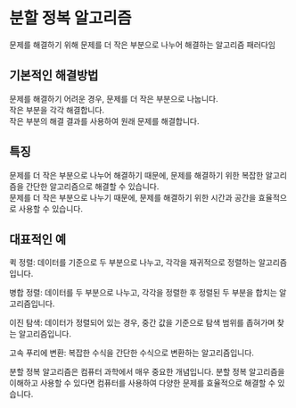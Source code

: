 <h1>분할 정복 알고리즘</h1>

문제를 해결하기 위해 문제를 더 작은 부분으로 나누어 해결하는 알고리즘 패러다임

<h2>기본적인 해결방법</h2>

문제를 해결하기 어려운 경우, 문제를 더 작은 부분으로 나눕니다.</br>
작은 부분을 각각 해결합니다.</br>
작은 부분의 해결 결과를 사용하여 원래 문제를 해결합니다.

<h2>특징</h2>

문제를 더 작은 부분으로 나누어 해결하기 때문에, 문제를 해결하기 위한 복잡한 알고리즘을 간단한 알고리즘으로 해결할 수 있습니다.</br>
문제를 더 작은 부분으로 나누기 때문에, 문제를 해결하기 위한 시간과 공간을 효율적으로 사용할 수 있습니다.

<h2>대표적인 예</h2>

퀵 정렬: 데이터를 기준으로 두 부분으로 나누고, 각각을 재귀적으로 정렬하는 알고리즘입니다.

병합 정렬: 데이터를 두 부분으로 나누고, 각각을 정렬한 후 정렬된 두 부분을 합치는 알고리즘입니다.

이진 탐색: 데이터가 정렬되어 있는 경우, 중간 값을 기준으로 탐색 범위를 좁혀가며 찾는 알고리즘입니다.

고속 푸리에 변환: 복잡한 수식을 간단한 수식으로 변환하는 알고리즘입니다.

분할 정복 알고리즘은 컴퓨터 과학에서 매우 중요한 개념입니다. 분할 정복 알고리즘을 이해하고 사용할 수 있다면 컴퓨터를 사용하여 다양한 문제를 효율적으로 해결할 수 있습니다.